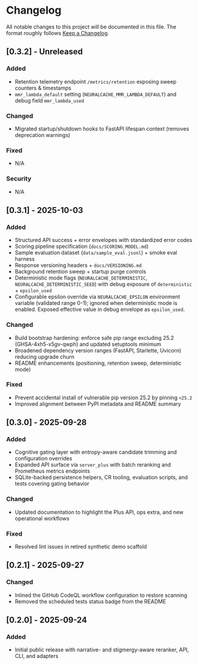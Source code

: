 # Changelog

All notable changes to this project will be documented in this file. The format roughly follows [Keep a Changelog](https://keepachangelog.com/en/1.1.0/).

## [0.3.2] - Unreleased
### Added
- Retention telemetry endpoint `/metrics/retention` exposing sweep counters & timestamps
- `mmr_lambda_default` setting (`NEURALCACHE_MMR_LAMBDA_DEFAULT`) and debug field `mmr_lambda_used`

### Changed
- Migrated startup/shutdown hooks to FastAPI lifespan context (removes deprecation warnings)

### Fixed
- N/A

### Security
- N/A

## [0.3.1] - 2025-10-03
### Added
- Structured API success + error envelopes with standardized error codes
- Scoring pipeline specification (`docs/SCORING_MODEL.md`)
- Sample evaluation dataset (`data/sample_eval.jsonl`) + smoke eval harness
- Response versioning headers + `docs/VERSIONING.md`
- Background retention sweep + startup purge controls
- Deterministic mode flags (`NEURALCACHE_DETERMINISTIC`, `NEURALCACHE_DETERMINISTIC_SEED`) with debug exposure of `deterministic` + `epsilon_used`
- Configurable epsilon override via `NEURALCACHE_EPSILON` environment variable (validated range 0-1); ignored when deterministic mode is enabled. Exposed effective value in debug envelope as `epsilon_used`.

### Changed
- Build bootstrap hardening: enforce safe pip range excluding 25.2 (GHSA-4xh5-x5gv-qwph) and updated setuptools minimum
- Broadened dependency version ranges (FastAPI, Starlette, Uvicorn) reducing upgrade churn
- README enhancements (positioning, retention sweep, deterministic mode)

### Fixed
- Prevent accidental install of vulnerable pip version 25.2 by pinning `<25.2`
- Improved alignment between PyPI metadata and README summary

## [0.3.0] - 2025-09-28
### Added
- Cognitive gating layer with entropy-aware candidate trimming and configuration overrides
- Expanded API surface via `server_plus` with batch reranking and Prometheus metrics endpoints
- SQLite-backed persistence helpers, CR tooling, evaluation scripts, and tests covering gating behavior

### Changed
- Updated documentation to highlight the Plus API, ops extra, and new operational workflows

### Fixed
- Resolved lint issues in retired synthetic demo scaffold

## [0.2.1] - 2025-09-27
### Changed
- Inlined the GitHub CodeQL workflow configuration to restore scanning
- Removed the scheduled tests status badge from the README

## [0.2.0] - 2025-09-24
### Added
- Initial public release with narrative- and stigmergy-aware reranker, API, CLI, and adapters
